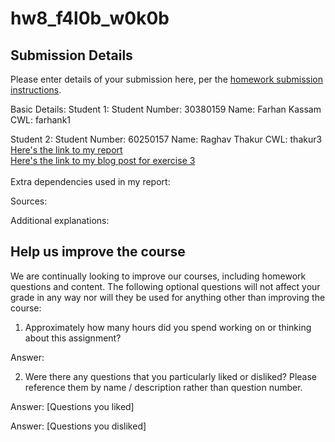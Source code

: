 # hw8_f4l0b_w0k0b

## Submission Details

Please enter details of your submission here, per the [homework submission instructions](https://github.students.cs.ubc.ca/cpsc330-2019w-t2/home/blob/master/docs/homework_instructions.md).

Basic Details:
Student 1:
Student Number: 30380159
Name: Farhan Kassam
CWL: farhank1

Student 2:
Student Number: 60250157
Name: Raghav Thakur
CWL: thakur3 <br>
[Here's the link to my report](./hw8.ipynb) <br>
[Here's the link to my blog post for exercise 3](./exercise3_blog_post.ipynb)
<br><br>
Extra dependencies used in my report:

Sources:

Additional explanations:

## Help us improve the course

We are continually looking to improve our courses, including homework questions and content. The following optional questions will not affect your grade in any way nor will they be used for anything other than improving the course:

1. Approximately how many hours did you spend working on or thinking about this assignment?

Answer:

2. Were there any questions that you particularly liked or disliked? Please reference them by name / description rather than question number.

Answer: [Questions you liked]

Answer: [Questions you disliked]


